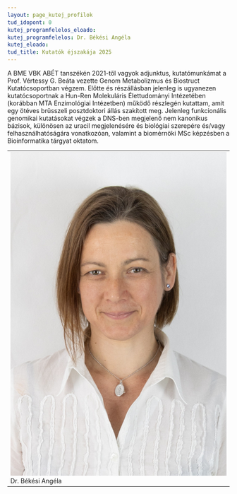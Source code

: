 ```yaml
---
layout: page_kutej_profilok
tud_idopont: 0
kutej_programfelelos_eloado: 
kutej_programfelelos: Dr. Békési Angéla
kutej_eloado:
tud_title: Kutatók éjszakája 2025
---
```


A BME VBK ABÉT tanszékén 2021-től vagyok adjunktus, kutatómunkámat a Prof. Vértessy G. Beáta vezette Genom Metabolizmus és Biostruct Kutatócsoportban végzem. Előtte és részállásban jelenleg is ugyanezen kutatócsoportnak a Hun-Ren Molekuláris Élettudományi Intézetében (korábban MTA Enzimológiai Intézetben) működő részlegén kutattam, amit egy ötéves brüsszeli posztdoktori állás szakított meg. Jelenleg funkcionális genomikai kutatásokat végzek a DNS-ben megjelenő nem kanonikus bázisok, különösen az uracil megjelenésére és biológiai szerepére és/vagy felhasználhatóságára vonatkozóan, valamint a biomérnöki MSc képzésben a Bioinformatika tárgyat oktatom.

 <table class="picture">
<tr>
<td>

<div class="gallery">
    <img src="images/bekesi_angela.jpg.JPG" max-width="250" max-height="200">
  <div class="desc">Dr. Békési Angéla</div>
</div>

</td>
</tr>
</table>
